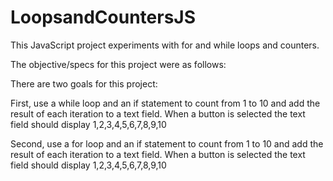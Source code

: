 # LoopsandCountersJS
This JavaScript project experiments with for and while loops and counters.

The objective/specs for this project were as follows:

There are two goals for this project: 

First, use a while loop and an if statement to count from 1 to 10 and add the result of each iteration to a text field. When a button is selected the text field should display 1,2,3,4,5,6,7,8,9,10 

Second, use a for loop and an if statement to count from 1 to 10 and add the result of each iteration to a text field. When a button is selected the text field should display 1,2,3,4,5,6,7,8,9,10 

